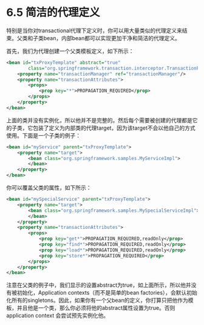 # 6.5 简洁的代理定义

特别是当你对transactional代理下定义时，你可以用大量类似的代理定义来结束。父类和子类bean，内部bean都可以实现更加干净和简洁的代理定义。

首先，我们为代理创建一个父类模板定义，如下所示：

~~~xml
<bean id="txProxyTemplate" abstract="true"
        class="org.springframework.transaction.interceptor.TransactionProxyFactoryBean">
    <property name="transactionManager" ref="transactionManager"/>
    <property name="transactionAttributes">
        <props>
            <prop key="*">PROPAGATION_REQUIRED</prop>
        </props>
    </property>
</bean>
~~~

上面的类并没有实例化，所以他并不是完整的。然后每个需要被创建的代理都是它的子类，它包装了定义为内部类的代理target，因为该target不会以他自己的方式使用。下面是一个子类的例子：

~~~xml
<bean id="myService" parent="txProxyTemplate">
    <property name="target">
        <bean class="org.springframework.samples.MyServiceImpl">
        </bean>
    </property>
</bean>
~~~

你可以覆盖父类的属性，如下所示：

~~~xml
<bean id="mySpecialService" parent="txProxyTemplate">
    <property name="target">
        <bean class="org.springframework.samples.MySpecialServiceImpl">
        </bean>
    </property>
    <property name="transactionAttributes">
        <props>
            <prop key="get*">PROPAGATION_REQUIRED,readOnly</prop>
            <prop key="find*">PROPAGATION_REQUIRED,readOnly</prop>
            <prop key="load*">PROPAGATION_REQUIRED,readOnly</prop>
            <prop key="store*">PROPAGATION_REQUIRED</prop>
        </props>
    </property>
</bean>
~~~

注意在父类的例子中，我们显示的设置abstract为true，如上面所示，所以他并没有被初始化，Application contexts（而不是简单的bean factories），会默认初始化所有的singletons。因此，如果你有一个父bean的定义，你打算只把他作为模板，并且他是一个类，那么你必须将他的abstract属性设置为true。否则application context 会尝试预先实例化他。



